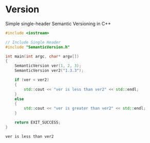 # Version
Simple single-header Semantic Versioning in C++

```cpp
#include <iostream>

// Include Single Header
#include "SemanticVersion.h"

int main(int argc, char* argv[])
{
	SemanticVersion ver(1, 2, 3);
	SemanticVersion ver2("1.3.3");

	if (ver < ver2)
	{
		std::cout << "ver is less than ver2" << std::endl;
	}
	else
	{
		std::cout << "ver is greater than ver2" << std::endl;
	}

	return EXIT_SUCCESS;
}
```
`ver is less than ver2`
